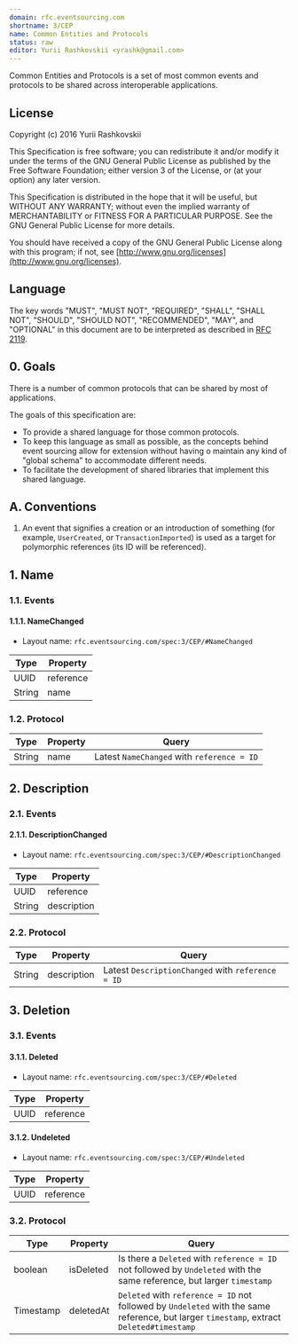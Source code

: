 ```yaml
---
domain: rfc.eventsourcing.com
shortname: 3/CEP
name: Common Entities and Protocols
status: raw
editor: Yurii Rashkovskii <yrashk@gmail.com>
---
```


Common Entities and Protocols is a set of most common events and protocols to be shared across interoperable applications.

## License

Copyright (c) 2016 Yurii Rashkovskii

This Specification is free software; you can redistribute it and/or modify it under the terms of the GNU General Public License as published by the Free Software Foundation; either version 3 of the License, or (at your option) any later version.

This Specification is distributed in the hope that it will be useful, but WITHOUT ANY WARRANTY; without even the implied warranty of MERCHANTABILITY or FITNESS FOR A PARTICULAR PURPOSE. See the GNU General Public License for more details.

You should have received a copy of the GNU General Public License along with this program; if not, see [http://www.gnu.org/licenses](http://www.gnu.org/licenses).

## Language

The key words "MUST", "MUST NOT", "REQUIRED", "SHALL", "SHALL NOT", "SHOULD", "SHOULD NOT", "RECOMMENDED", "MAY", and "OPTIONAL" in this document are to be interpreted as described in [RFC 2119](http://tools.ietf.org/html/rfc2119).

## 0. Goals

There is a number of common protocols that can be shared by most of applications.

The goals of this specification are:

* To provide a shared language for those common protocols.
* To keep this language as small as possible, as the concepts behind event
  sourcing allow for extension without having o maintain any kind of "global schema" to accommodate different needs.
* To facilitate the development of shared libraries that implement this shared
  language.

## A. Conventions

1. An event that signifies a creation or an introduction of something (for example, `UserCreated`, or `TransactionImported`) is used as a target for polymorphic references (its ID will be referenced).

## 1. Name

### 1.1. Events

#### 1.1.1. NameChanged

* Layout name: `rfc.eventsourcing.com/spec:3/CEP/#NameChanged`

| Type   | Property   |
|--------|------------|
| UUID   | reference  |
| String | name       |

### 1.2. Protocol

| Type   | Property | Query                                      |
|--------|----------|--------------------------------------------|
| String | name     | Latest `NameChanged` with `reference = ID` |


## 2. Description

### 2.1. Events

#### 2.1.1. DescriptionChanged

* Layout name: `rfc.eventsourcing.com/spec:3/CEP/#DescriptionChanged`

| Type   | Property    |
|--------|-------------|
| UUID   | reference   |
| String | description |

### 2.2. Protocol

| Type   | Property    | Query                                             |
|--------|-------------|---------------------------------------------------|
| String | description | Latest `DescriptionChanged` with `reference = ID` |

## 3. Deletion

### 3.1. Events

#### 3.1.1. Deleted

* Layout name: `rfc.eventsourcing.com/spec:3/CEP/#Deleted`

| Type   | Property    |
|--------|-------------|
| UUID   | reference   |

#### 3.1.2. Undeleted

* Layout name: `rfc.eventsourcing.com/spec:3/CEP/#Undeleted`

| Type   | Property    |
|--------|-------------|
| UUID   | reference   |

### 3.2. Protocol

| Type      | Property    | Query                                             |
|-----------|-------------|---------------------------------------------------|
| boolean   | isDeleted   | Is there a `Deleted` with `reference = ID` not followed by `Undeleted` with the same reference, but larger `timestamp` |
| Timestamp | deletedAt   | `Deleted` with `reference = ID` not followed by `Undeleted` with the same reference, but larger `timestamp`, extract `Deleted#timestamp` |
